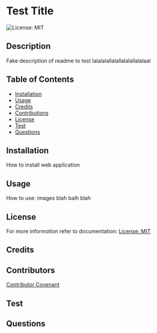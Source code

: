 
# Test Title
![License: MIT](https://img.shields.io/badge/license-MIT-ff69b4)
## Description 

Fake description of readme to test lalalalallalallalalallalalaal

## Table of Contents

- [Installation](#installation)
- [Usage](#usage)
- [Credits](#credits)
- [Contributions](#contributions)
- [License](#license)
- [Test](#test)
- [Questions](#questions)
## Installation

How to install web application

## Usage

How to use: images blah balh blah

## License

For more informotion refer to documentation: [License: MIT](https://mit-license.org/)

## Credits

## Contributors

[Contributor Covenant](https://www.contributor-covenant.org/version/2/1/code_of_conduct/code_of_conduct.txt)


## Test

## Questions

